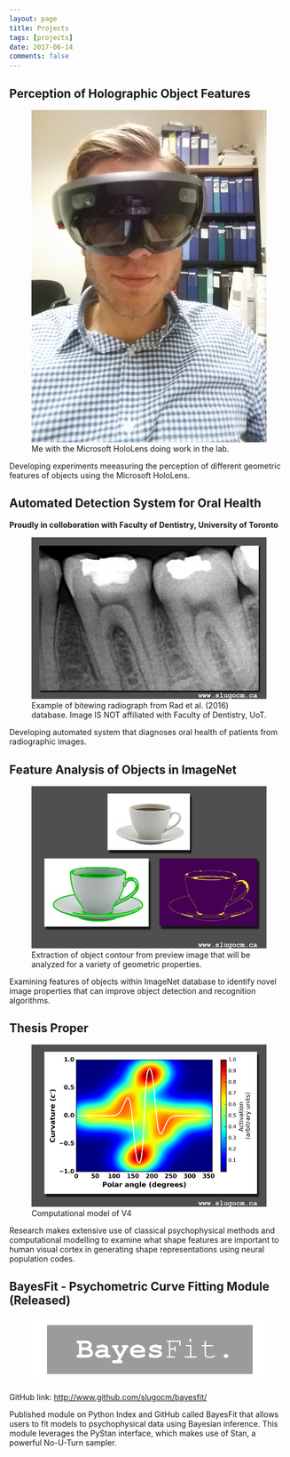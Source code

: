 ```yaml
---
layout: page
title: Projects
tags: [projects]
date: 2017-06-14
comments: false
---
```


## Perception of Holographic Object Features

<figure>
    <a href="/assets/img/project_holoLens.jpg"><img src="/assets/img/project_holoLens.jpg"></a>
    <figcaption>Me with the Microsoft HoloLens doing work in the lab.</figcaption>
</figure>

Developing experiments meeasuring the perception of different geometric features of objects using the Microsoft HoloLens. 

## Automated Detection System for Oral Health 
**Proudly in colloboration with Faculty of Dentistry, University of Toronto**

<figure>
    <a href="/assets/img/project_tooth.png"><img src="/assets/img/project_tooth.png"></a>
    <figcaption>Example of bitewing radiograph from Rad et al. (2016) database. Image IS NOT affiliated with Faculty of Dentistry, UoT.</figcaption>
</figure>

Developing automated system that diagnoses oral health of patients from radiographic images. 


## Feature Analysis of Objects in ImageNet

<figure>
    <a href="/assets/img/project_natural_images.png"><img src="/assets/img/project_natural_images.png"></a>
    <figcaption>Extraction of object contour from preview image that will be analyzed for a variety of geometric properties.</figcaption>
</figure>

Examining features of objects within ImageNet database to identify novel image properties that can improve object detection and recognition algorithms.   


## Thesis Proper 

<figure>
    <a href="/assets/img/project_neural_model.png"><img src="/assets/img/project_neural_model.png"></a>
    <figcaption>Computational model of V4</figcaption>
</figure>

Research makes extensive use of classical psychophysical methods and computational modelling to examine what shape features are important to human visual cortex in generating shape representations using neural population codes.


## BayesFit - Psychometric Curve Fitting Module (Released)


<figure>
    <a href="/assets/img/bayesfit.png"><img src="/assets/img/bayesfit.png"></a>
</figure>

GitHub link: <http://www.github.com/slugocm/bayesfit/>

Published module on Python Index and GitHub called BayesFit that allows users to fit models to psychophysical data using Bayesian inference.  This module leverages the PyStan interface, which makes use of Stan, a powerful No-U-Turn sampler.  






